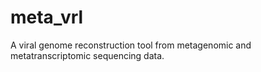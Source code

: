 # meta_vrl
A viral genome reconstruction tool from metagenomic and metatranscriptomic sequencing data.
